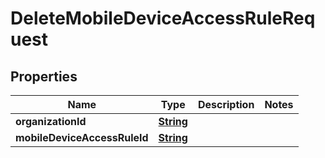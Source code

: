 

# DeleteMobileDeviceAccessRuleRequest


## Properties

| Name | Type | Description | Notes |
|------------ | ------------- | ------------- | -------------|
|**organizationId** | [**String**](String.md) |  |  |
|**mobileDeviceAccessRuleId** | [**String**](String.md) |  |  |



